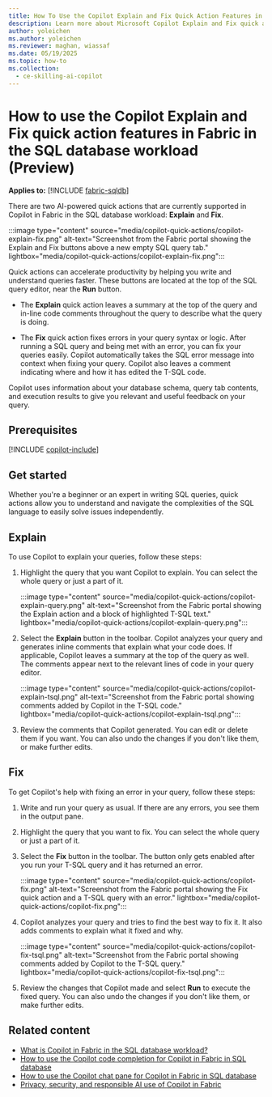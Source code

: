 ```yaml
---
title: How To Use the Copilot Explain and Fix Quick Action Features in Fabric in the SQL database Workload
description: Learn more about Microsoft Copilot Explain and Fix quick action features for Copilot in Fabric in the SQL database workload, to ask questions specific about your database.
author: yoleichen
ms.author: yoleichen
ms.reviewer: maghan, wiassaf
ms.date: 05/19/2025
ms.topic: how-to
ms.collection:
  - ce-skilling-ai-copilot
---
```


# How to use the Copilot Explain and Fix quick action features in Fabric in the SQL database workload (Preview)

**Applies to:** [!INCLUDE [fabric-sqldb](../includes/applies-to-version/fabric-sqldb.md)]

There are two AI-powered quick actions that are currently supported in Copilot in Fabric in the SQL database workload: **Explain** and **Fix**.

:::image type="content" source="media/copilot-quick-actions/copilot-explain-fix.png" alt-text="Screenshot from the Fabric portal showing the Explain and Fix buttons above a new empty SQL query tab." lightbox="media/copilot-quick-actions/copilot-explain-fix.png":::

Quick actions can accelerate productivity by helping you write and understand queries faster. These buttons are located at the top of the SQL query editor, near the **Run** button.

- The **Explain** quick action leaves a summary at the top of the query and in-line code comments throughout the query to describe what the query is doing.

- The **Fix** quick action fixes errors in your query syntax or logic. After running a SQL query and being met with an error, you can fix your queries easily. Copilot automatically takes the SQL error message into context when fixing your query. Copilot also leaves a comment indicating where and how it has edited the T-SQL code.

Copilot uses information about your database schema, query tab contents, and execution results to give you relevant and useful feedback on your query.

## Prerequisites

[!INCLUDE [copilot-include](../../includes/copilot-include.md)]

## Get started

Whether you're a beginner or an expert in writing SQL queries, quick actions allow you to understand and navigate the complexities of the SQL language to easily solve issues independently.

## Explain

To use Copilot to explain your queries, follow these steps:

1. Highlight the query that you want Copilot to explain. You can select the whole query or just a part of it.

   :::image type="content" source="media/copilot-quick-actions/copilot-explain-query.png" alt-text="Screenshot from the Fabric portal showing the Explain action and a block of highlighted T-SQL text." lightbox="media/copilot-quick-actions/copilot-explain-query.png":::

1. Select the **Explain** button in the toolbar. Copilot analyzes your query and generates inline comments that explain what your code does. If applicable, Copilot leaves a summary at the top of the query as well. The comments appear next to the relevant lines of code in your query editor.

   :::image type="content" source="media/copilot-quick-actions/copilot-explain-tsql.png" alt-text="Screenshot from the Fabric portal showing comments added by Copilot in the T-SQL code." lightbox="media/copilot-quick-actions/copilot-explain-tsql.png":::

1. Review the comments that Copilot generated. You can edit or delete them if you want. You can also undo the changes if you don't like them, or make further edits.

## Fix

To get Copilot's help with fixing an error in your query, follow these steps:

1. Write and run your query as usual. If there are any errors, you see them in the output pane.

1. Highlight the query that you want to fix. You can select the whole query or just a part of it.

1. Select the **Fix** button in the toolbar. The button only gets enabled after you run your T-SQL query and it has returned an error.

   :::image type="content" source="media/copilot-quick-actions/copilot-fix.png" alt-text="Screenshot from the Fabric portal showing the Fix quick action and a T-SQL query with an error." lightbox="media/copilot-quick-actions/copilot-fix.png":::

1. Copilot analyzes your query and tries to find the best way to fix it. It also adds comments to explain what it fixed and why.

   :::image type="content" source="media/copilot-quick-actions/copilot-fix-tsql.png" alt-text="Screenshot from the Fabric portal showing comments added by Copilot to the T-SQL query." lightbox="media/copilot-quick-actions/copilot-fix-tsql.png":::

1. Review the changes that Copilot made and select **Run** to execute the fixed query. You can also undo the changes if you don't like them, or make further edits.

## Related content

- [What is Copilot in Fabric in the SQL database workload?](copilot.md)
- [How to use the Copilot code completion for Copilot in Fabric in SQL database](copilot-code-completion.md)
- [How to use the Copilot chat pane for Copilot in Fabric in SQL database](copilot-chat-pane.md)
- [Privacy, security, and responsible AI use of Copilot in Fabric](../../fundamentals/copilot-privacy-security.md)

